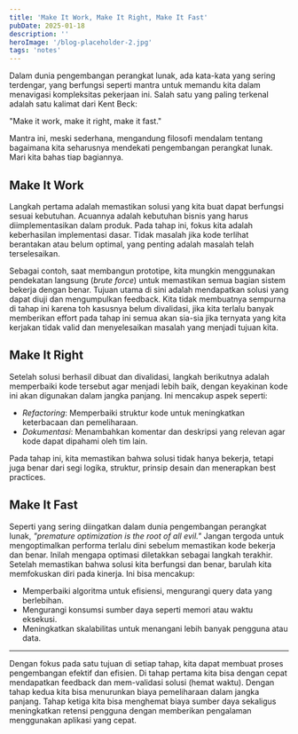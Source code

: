 ```yaml
---
title: 'Make It Work, Make It Right, Make It Fast'
pubDate: 2025-01-18
description: ''
heroImage: '/blog-placeholder-2.jpg'
tags: 'notes'
---
```


Dalam dunia pengembangan perangkat lunak, ada kata-kata yang sering terdengar, yang berfungsi seperti mantra untuk memandu kita dalam menavigasi kompleksitas pekerjaan ini. Salah satu yang paling terkenal adalah satu kalimat dari Kent Beck:

"Make it work, make it right, make it fast."

Mantra ini, meski sederhana, mengandung filosofi mendalam tentang bagaimana kita seharusnya mendekati pengembangan perangkat lunak. Mari kita bahas tiap bagiannya.

## Make It Work

Langkah pertama adalah memastikan solusi yang kita buat dapat berfungsi sesuai kebutuhan. Acuannya adalah kebutuhan bisnis yang harus diimplementasikan dalam produk. Pada tahap ini, fokus kita adalah keberhasilan implementasi dasar. Tidak masalah jika kode terlihat berantakan atau belum optimal, yang penting adalah masalah telah terselesaikan.

Sebagai contoh, saat membangun prototipe, kita mungkin menggunakan pendekatan langsung (_brute force_) untuk memastikan semua bagian sistem bekerja dengan benar. Tujuan utama di sini adalah mendapatkan solusi yang dapat diuji dan mengumpulkan feedback. Kita tidak membuatnya sempurna di tahap ini karena toh kasusnya belum divalidasi, jika kita terlalu banyak memberikan effort pada tahap ini semua akan sia-sia jika ternyata yang kita kerjakan tidak valid dan menyelesaikan masalah yang menjadi tujuan kita.

## Make It Right

Setelah solusi berhasil dibuat dan divalidasi, langkah berikutnya adalah memperbaiki kode tersebut agar menjadi lebih baik, dengan keyakinan kode ini akan digunakan dalam jangka panjang. Ini mencakup aspek seperti:

- _Refactoring_: Memperbaiki struktur kode untuk meningkatkan keterbacaan dan pemeliharaan.
- _Dokumentasi_: Menambahkan komentar dan deskripsi yang relevan agar kode dapat dipahami oleh tim lain.

Pada tahap ini, kita memastikan bahwa solusi tidak hanya bekerja, tetapi juga benar dari segi logika, struktur, prinsip desain dan menerapkan best practices.

## Make It Fast

Seperti yang sering diingatkan dalam dunia pengembangan perangkat lunak, _"premature optimization is the root of all evil."_ Jangan tergoda untuk mengoptimalkan performa terlalu dini sebelum memastikan kode bekerja dan benar. Inilah mengapa optimasi diletakkan sebagai langkah terakhir. Setelah memastikan bahwa solusi kita berfungsi dan benar, barulah kita memfokuskan diri pada kinerja. Ini bisa mencakup:

- Memperbaiki algoritma untuk efisiensi, mengurangi query data yang berlebihan.
- Mengurangi konsumsi sumber daya seperti memori atau waktu eksekusi.
- Meningkatkan skalabilitas untuk menangani lebih banyak pengguna atau data.

---

Dengan fokus pada satu tujuan di setiap tahap, kita dapat membuat proses pengembangan efektif dan efisien. Di tahap pertama kita bisa dengan cepat mendapatkan feedback dan mem-validasi solusi (hemat waktu). Dengan tahap kedua kita bisa menurunkan biaya pemeliharaan dalam jangka panjang. Tahap ketiga kita bisa menghemat biaya sumber daya sekaligus meningkatkan retensi pengguna dengan memberikan pengalaman menggunakan aplikasi yang cepat. 